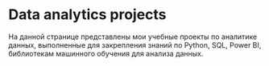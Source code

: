 # Data analytics projects 
На данной странице представлены мои учебные проекты  по аналитике данных, выполненные для закрепления знаний по Python, SQL, Power BI, библиотекам машинного обучения для анализа данных.
